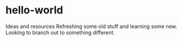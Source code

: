 # hello-world
Ideas and resources
Refreshing some old stuff and learning some new. Looking to branch out to something different.
